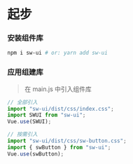 # 起步

### 安装组件库

```bash
npm i sw-ui # or: yarn add sw-ui
```

### 应用组建库

> 在 main.js 中引入组件库

```js
// 全部引入
import "sw-ui/dist/css/index.css";
import SWUI from "sw-ui";
Vue.use(SWUI);

// 按需引入
import "sw-ui/dist/css/sw-button.css";
import { swButton } from "sw-ui";
Vue.use(swButton);
```
